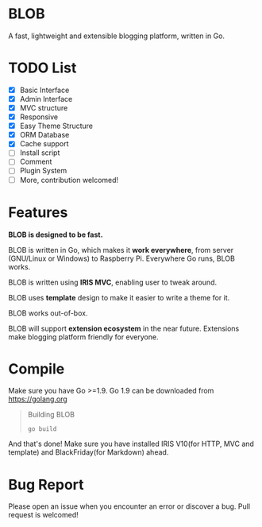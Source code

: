 # BLOB
A fast, lightweight and extensible blogging platform, written in Go.
# TODO List
- [x] Basic Interface
- [x] Admin Interface
- [x] MVC structure
- [x] Responsive
- [x] Easy Theme Structure
- [x] ORM Database
- [x] Cache support
- [ ] Install script
- [ ] Comment
- [ ] Plugin System
- [ ] More, contribution welcomed!
# Features
__BLOB is designed to be fast.__

BLOB is written in Go, which makes it __work everywhere__, from server (GNU/Linux or Windows) to Raspberry Pi.
Everywhere Go runs, BLOB works.

BLOB is written using __IRIS MVC__, enabling user to tweak around.

BLOB uses __template__ design to make it easier to write a theme for it.

BLOB works out-of-box.

BLOB will support __extension ecosystem__ in the near future. 
Extensions make blogging platform friendly for everyone.
# Compile
Make sure you have Go >=1.9. Go 1.9 can be downloaded from https://golang.org
> Building BLOB
>
> `go build`

And that's done! Make sure you have installed IRIS V10(for HTTP, MVC and template) and BlackFriday(for Markdown) ahead.
# Bug Report
Please open an issue when you encounter an error or discover a bug. 
Pull request is welcomed!